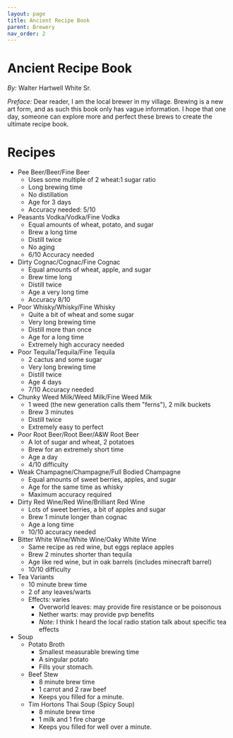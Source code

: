 ```yaml
---
layout: page
title: Ancient Recipe Book
parent: Brewery
nav_order: 2
---
```


# **Ancient Recipe Book**
*By:* Walter Hartwell White Sr.  

*Preface:* Dear reader, I am the local brewer in my village. Brewing is a new art form, and as such this book only has vague information. I hope that one day, someone can explore more and perfect these brews to create the ultimate recipe book.  

# **Recipes**
- Pee Beer/Beer/Fine Beer
  - Uses some multiple of 2 wheat:1 sugar ratio
  - Long brewing time
  - No distillation
  - Age for 3 days
  - Accuracy needed: 5/10
- Peasants Vodka/Vodka/Fine Vodka
  - Equal amounts of wheat, potato, and sugar
  - Brew a long time
  - Distill twice
  - No aging
  - 6/10 Accuracy needed
- Dirty Cognac/Cognac/Fine Cognac
  - Equal amounts of wheat, apple, and sugar
  - Brew time long
  - Distill twice
  - Age a very long time
  - Accuracy 8/10
- Poor Whisky/Whisky/Fine Whisky
  - Quite a bit of wheat and some sugar
  - Very long brewing time
  - Distill more than once
  - Age for a long time
  - Extremely high accuracy needed
- Poor Tequila/Tequila/Fine Tequila
  - 2 cactus and some sugar
  - Very long brewing time
  - Distill twice
  - Age 4 days
  - 7/10 Accuracy needed
- Chunky Weed Milk/Weed Milk/Fine Weed Milk
  - 1 weed (the new generation calls them "ferns"), 2 milk buckets
  - Brew 3 minutes
  - Distill twice
  - Extremely easy to perfect
- Poor Root Beer/Root Beer/A&W Root Beer
  - A lot of sugar and wheat, 2 potatoes
  - Brew for an extremely short time
  - Age a day
  - 4/10 difficulty
- Weak Champagne/Champagne/Full Bodied Champagne
  - Equal amounts of sweet berries, apples, and sugar
  - Age for the same time as whisky
  - Maximum accuracy required
- Dirty Red Wine/Red Wine/Brilliant Red Wine
  - Lots of sweet berries, a bit of apples and sugar
  - Brew 1 minute longer than cognac
  - Age a long time
  - 10/10 accuracy needed
- Bitter White Wine/White Wine/Oaky White Wine
  - Same recipe as red wine, but eggs replace apples
  - Brew 2 minutes shorter than tequila
  - Age like red wine, but in oak barrels (includes minecraft barrel)
  - 10/10 difficulty
- Tea Variants
  - 10 minute brew time
  - 2 of any leaves/warts
  - Effects: varies
    - Overworld leaves: may provide fire resistance or be poisonous
    - Nether warts: may provide pvp benefits
    - *Note:* I think I heard the local radio station talk about specific tea effects
- Soup
  - Potato Broth
    - Smallest measurable brewing time
    - A singular potato
    - Fills your stomach.
  - Beef Stew
    - 8 minute brew time
    - 1 carrot and 2 raw beef
    - Keeps you filled for a minute.
  - Tim Hortons Thai Soup (Spicy Soup)
    - 8 minute brew time
    - 1 milk and 1 fire charge
    - Keeps you filled for well over a minute.
